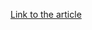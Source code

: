 [Link to the article](https://www.elastic.co/security-labs/elastic-catches-dprk-passing-out-kandykorn)
